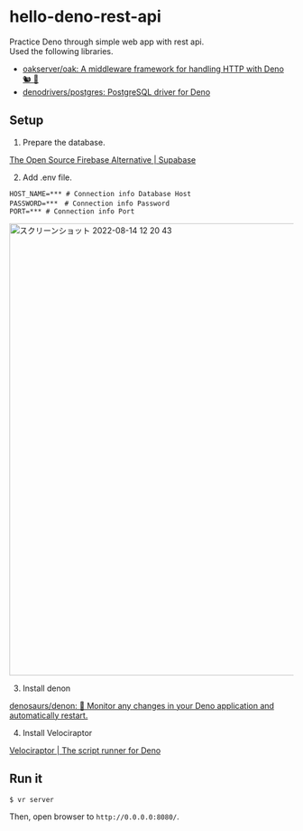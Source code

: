 # hello-deno-rest-api
Practice Deno through simple web app with rest api.  
Used the following libraries.
- [oakserver/oak: A middleware framework for handling HTTP with Deno 🐿️ 🦕](https://github.com/oakserver/oak)
- [denodrivers/postgres: PostgreSQL driver for Deno](https://github.com/denodrivers/postgres)

## Setup
1. Prepare the database.  

[The Open Source Firebase Alternative | Supabase](https://supabase.com/)

2. Add .env file.  
```env
HOST_NAME=*** # Connection info Database Host
PASSWORD=***　# Connection info Password
PORT=*** # Connection info Port
```
<img width="800" alt="スクリーンショット 2022-08-14 12 20 43" src="https://user-images.githubusercontent.com/8470739/184521115-b855748f-ef5c-46b4-808e-9c1c676a45ae.png">

3. Install denon

[denosaurs/denon: 👀 Monitor any changes in your Deno application and automatically restart.](https://github.com/denosaurs/denon)

4. Install Velociraptor

[Velociraptor | The script runner for Deno](https://velociraptor.run/)

## Run it
```
$ vr server
```

Then, open browser to `http://0.0.0.0:8080/`.

